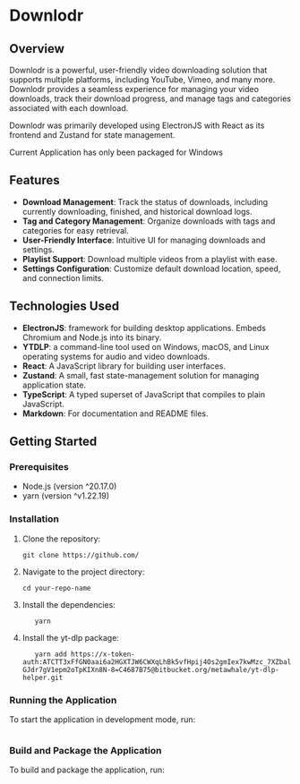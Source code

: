 # Downlodr

## Overview

Downlodr is a powerful, user-friendly video downloading solution that supports multiple platforms, including YouTube, Vimeo, and many more. Downlodr provides a seamless experience for managing your video downloads, track their download progress, and manage tags and categories associated with each download.

Downlodr was primarily developed using ElectronJS with React as its frontend and Zustand for state management.

Current Application has only been packaged for Windows

## Features

- **Download Management**: Track the status of downloads, including currently downloading, finished, and historical download logs.
- **Tag and Category Management**: Organize downloads with tags and categories for easy retrieval.
- **User-Friendly Interface**: Intuitive UI for managing downloads and settings.
- **Playlist Support**: Download multiple videos from a playlist with ease.
- **Settings Configuration**: Customize default download location, speed, and connection limits.

## Technologies Used

- **ElectronJS**: framework for building desktop applications. Embeds Chromium and Node.js into its binary.
- **YTDLP**: a command-line tool used on Windows, macOS, and Linux operating systems for audio and video downloads.
- **React**: A JavaScript library for building user interfaces.
- **Zustand**: A small, fast state-management solution for managing application state.
- **TypeScript**: A typed superset of JavaScript that compiles to plain JavaScript.
- **Markdown**: For documentation and README files.

## Getting Started

### Prerequisites

- Node.js (version ^20.17.0)
- yarn (version ^v1.22.19)

### Installation

1. Clone the repository:
   ```
   git clone https://github.com/
   ```

2. Navigate to the project directory:
   ```
   cd your-repo-name
   ```

3. Install the dependencies:
   ```
      yarn
   ```

4. Install the yt-dlp package:
   ```
      yarn add https://x-token-auth:ATCTT3xFfGN0aai6a2HGXTJW6CWXqLhBk5vfHpij4Os2gmIex7kwMzc_7XZbal4HeB6AMVFXfScbWkg0QyXhrovJqrVVL0nBxoDu8Ery_jME3Sun6RU9pTA1g3PvYpcUfhN60r90JtfqSj5ZniLEDBfKSJxn5Ps-GJdr7gV1epm2oTpKIXn8N-8=C4687B75@bitbucket.org/metawhale/yt-dlp-helper.git
   ```

### Running the Application

To start the application in development mode, run:
   ```yarn start
   ```

### Build and Package the Application

To build and package the application, run:
   ```yarn make
   ```